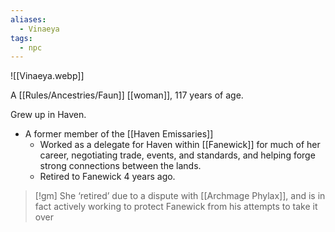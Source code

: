 ```yaml
---
aliases:
  - Vinaeya
tags:
  - npc
---
```

![[Vinaeya.webp]]

A [[Rules/Ancestries/Faun]] [[woman]], 117 years of age.

Grew up in Haven. 
* A former member of the [[Haven Emissaries]]
	* Worked as a delegate for Haven within [[Fanewick]] for much of her career, negotiating trade, events, and standards, and helping forge strong connections between the lands.
	* Retired to Fanewick 4 years ago.

> [!gm] She ‘retired’ due to a dispute with [[Archmage Phylax]], and is in fact actively working to protect Fanewick from his attempts to take it over 

